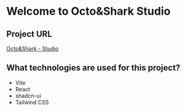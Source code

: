 # Welcome to Octo&Shark Studio

## Project URL
[Octo&Shark - Studio](https://oct-n-shrk.studio/)

## What technologies are used for this project?
- Vite
- React
- shadcn-ui
- Tailwind CSS
